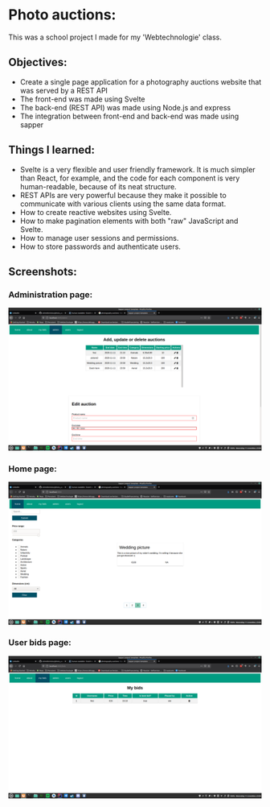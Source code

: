 # Photo auctions:
This was a school project I made for my 'Webtechnologie' class.

## Objectives:
- Create a single page application for a photography auctions website that was served by a REST API
- The front-end was made using Svelte
- The back-end (REST API) was made using Node.js and express
- The integration between front-end and back-end was made using sapper

## Things I learned:
- Svelte is a very flexible and user friendly framework. It is much simpler than React, for example, and the code for each component is very human-readable, because of its neat structure.
- REST APIs are very powerful because they make it possible to communicate with various clients using the same data format.
- How to create reactive websites using Svelte.
- How to make pagination elements with both "raw" JavaScript and Svelte.
- How to manage user sessions and permissions.
- How to store passwords and authenticate users.

## Screenshots:

### Administration page:
![alt admin](https://github.com/schmidtvinicius/photo_auction/blob/main/screenshots/admin.png)

### Home page:
![alt home_page](https://github.com/schmidtvinicius/photo_auction/blob/main/screenshots/index.png)

### User bids page:
![alt user_bids](https://github.com/schmidtvinicius/photo_auction/blob/main/screenshots/user_bids.png)


